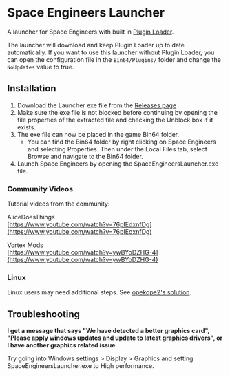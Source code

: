 # Space Engineers Launcher

A launcher for Space Engineers with built in [Plugin Loader](https://github.com/sepluginloader/PluginLoader).

The launcher will download and keep Plugin Loader up to date automatically. If you want to use this launcher without Plugin Loader, you can open the configuration file in the `Bin64/Plugins/` folder and change the `NoUpdates` value to true.

## Installation

1. Download the Launcher exe file from the [Releases page](https://github.com/sepluginloader/SpaceEngineersLauncher/releases/latest)
2. Make sure the exe file is not blocked before continuing by opening the file properties of the extracted file and checking the Unblock box if it exists. 
3. The exe file can now be placed in the game Bin64 folder.
	- You can find the Bin64 folder by right clicking on Space Engineers and selecting Properties. Then under the Local Files tab, select Browse and navigate to the Bin64 folder. 
4. Launch Space Engineers by opening the SpaceEngineersLauncher.exe file. 

### Community Videos
Tutorial videos from the community: 

AliceDoesThings\
[https://www.youtube.com/watch?v=76pIEdxnfDg](https://www.youtube.com/watch?v=76pIEdxnfDg)

Vortex Mods\
[https://www.youtube.com/watch?v=ywBYoDZHG-4](https://www.youtube.com/watch?v=ywBYoDZHG-4)

### Linux

Linux users may need additional steps. See [opekope2's solution](https://gist.github.com/opekope2/e02db7e526dadff0813a6ea2aebf820b).

## Troubleshooting
**I get a message that says "We have detected a better graphics card", "Please apply windows updates and update to latest graphics drivers", or I have another graphics related issue**

Try going into Windows settings > Display > Graphics and setting SpaceEngineersLauncher.exe to High performance.
